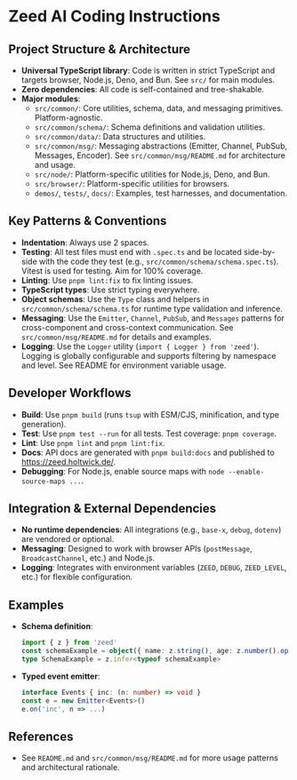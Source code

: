 # Zeed AI Coding Instructions

## Project Structure & Architecture

- **Universal TypeScript library**: Code is written in strict TypeScript and targets browser, Node.js, Deno, and Bun. See `src/` for main modules.
- **Zero dependencies**: All code is self-contained and tree-shakable.
- **Major modules**:
  - `src/common/`: Core utilities, schema, data, and messaging primitives. Platform-agnostic.
  - `src/common/schema/`: Schema definitions and validation utilities.
  - `src/common/data/`: Data structures and utilities.  
  - `src/common/msg/`: Messaging abstractions (Emitter, Channel, PubSub, Messages, Encoder). See `src/common/msg/README.md` for architecture and usage.
  - `src/node/`: Platform-specific utilities for Node.js, Deno, and Bun.
  - `src/browser/`: Platform-specific utilities for browsers.
  - `demos/`, `tests/`, `docs/`: Examples, test harnesses, and documentation.

## Key Patterns & Conventions

- **Indentation**: Always use 2 spaces.
- **Testing**: All test files must end with `.spec.ts` and be located side-by-side with the code they test (e.g., `src/common/schema/schema.spec.ts`). Vitest is used for testing. Aim for 100% coverage.
- **Linting**: Use `pnpm lint:fix` to fix linting issues.
- **TypeScript types**: Use strict typing everywhere. 
- **Object schemas**: Use the `Type` class and helpers in `src/common/schema/schema.ts` for runtime type validation and inference.
- **Messaging**: Use the `Emitter`, `Channel`, `PubSub`, and `Messages` patterns for cross-component and cross-context communication. See `src/common/msg/README.md` for details and examples.
- **Logging**: Use the `Logger` utility (`import { Logger } from 'zeed'`). Logging is globally configurable and supports filtering by namespace and level. See README for environment variable usage.

## Developer Workflows

- **Build**: Use `pnpm build` (runs `tsup` with ESM/CJS, minification, and type generation).
- **Test**: Use `pnpm test --run` for all tests. Test coverage: `pnpm coverage`.
- **Lint**: Use `pnpm lint` and `pnpm lint:fix`.
- **Docs**: API docs are generated with `pnpm build:docs` and published to https://zeed.holtwick.de/.
- **Debugging**: For Node.js, enable source maps with `node --enable-source-maps ...`.

## Integration & External Dependencies

- **No runtime dependencies**: All integrations (e.g., `base-x`, `debug`, `dotenv`) are vendored or optional.
- **Messaging**: Designed to work with browser APIs (`postMessage`, `BroadcastChannel`, etc.) and Node.js.
- **Logging**: Integrates with environment variables (`ZEED`, `DEBUG`, `ZEED_LEVEL`, etc.) for flexible configuration.

## Examples

- **Schema definition**:
  ```ts
  import { z } from 'zeed'
  const schemaExample = object({ name: z.string(), age: z.number().optional() })
  type SchemaExample = z.infer<typeof schemaExample>
  ```
- **Typed event emitter**:
  ```ts
  interface Events { inc: (n: number) => void }
  const e = new Emitter<Events>()
  e.on('inc', n => ...)
  ```

## References

- See `README.md` and `src/common/msg/README.md` for more usage patterns and architectural rationale.
